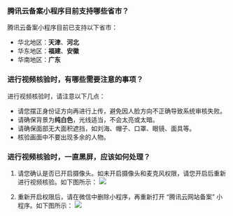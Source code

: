 ### 腾讯云备案小程序目前支持哪些省市？
腾讯云备案小程序目前已支持以下省市：
- 华北地区：**天津**、**河北**
- 华东地区：**福建**、**安徽**
- 华南地区：**广东**


### 进行视频核验时，有哪些需要注意的事项？
进行视频核验时，请注意以下几点：
- 请您摆正身份证方向再进行上传，避免因人脸方向不正确导致系统审核失败。
- 请确保背景为**纯白色**，光线适当，不会太亮或太暗。
- 请确保面部无大面积遮挡，如刘海、帽子、口罩、眼镜、面具等。
- 核验画面中不要出现多余的人物。


### 进行视频核验时，一直黑屏，应该如何处理？
1. 请您确认是否已开启摄像头。如未开启摄像头和麦克风权限，请您开启后重新进行视频核验。如下图所示：
![](https://main.qcloudimg.com/raw/03d8ecee698aaccf26772078d9eec100.png)

2. 重新开启权限后，请在微信中删除小程序，再重新打开 “腾讯云网站备案” 小程序。如下图所示：
![](https://main.qcloudimg.com/raw/c3962d0e164c703480cf056b36558ba7.png)


